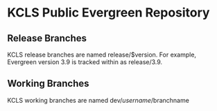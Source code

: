 # KCLS Public Evergreen Repository

## Release Branches

KCLS release branches are named release/$version.  For example, Evergreen 
version 3.9 is tracked within as release/3.9.

## Working Branches

KCLS working branches are named dev/$username/$branchname

